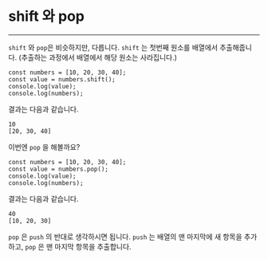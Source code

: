 # shift 와 pop

---

`shift` 와 `pop`은 비슷하지만, 다릅니다.
`shift` 는 첫번째 원소를 배열에서 추출해줍니다. (추출하는 과정에서 배열에서 해당 원소는 사라집니다.)

```
const numbers = [10, 20, 30, 40];
const value = numbers.shift();
console.log(value);
console.log(numbers);
```

결과는 다음과 같습니다.

```
10
[20, 30, 40]
```

이번엔 `pop` 을 해볼까요?

```
const numbers = [10, 20, 30, 40];
const value = numbers.pop();
console.log(value);
console.log(numbers);
```

결과는 다음과 같습니다.

```
40
[10, 20, 30]
```

`pop` 은 `push` 의 반대로 생각하시면 됩니다. `push` 는 배열의 맨 마지막에 새 항목을 추가하고, `pop` 은 맨 마지막 항목을 추출합니다.
